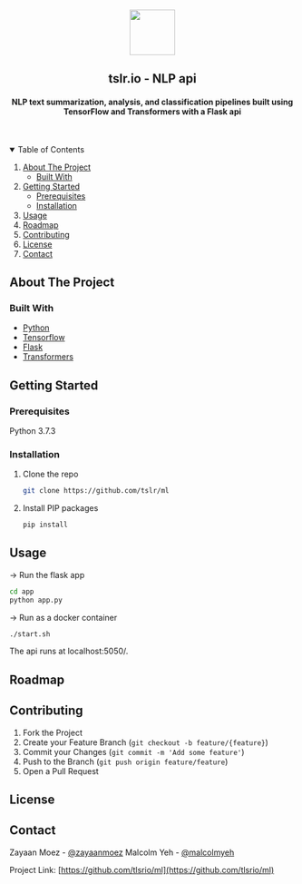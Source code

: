 <br />
<p align="center">
  <a href="https://github.com/tlsrio/ml">
    <img src="https://img.icons8.com/cotton/64/ffffff/morning-news--v2.png" width="80" height="80"/>
  </a>
  
  <h2 align="center">tslr.io - NLP api</h2>
  <h4 align="center">NLP text summarization, analysis, and classification pipelines built using TensorFlow and Transformers with a Flask api</h4>
  <br/>
  <p align="center">
  </p>
</p>



<!-- PROJECT LOGO -->


<!-- TABLE OF CONTENTS -->
<details open="open">
  <summary>Table of Contents</summary>
  <ol>
    <li>
      <a href="#about-the-project">About The Project</a>
      <ul>
        <li><a href="#built-with">Built With</a></li>
      </ul>
    </li>
    <li>
      <a href="#getting-started">Getting Started</a>
      <ul>
        <li><a href="#prerequisites">Prerequisites</a></li>
        <li><a href="#installation">Installation</a></li>
      </ul>
    </li>
    <li><a href="#usage">Usage</a></li>
    <li><a href="#roadmap">Roadmap</a></li>
    <li><a href="#contributing">Contributing</a></li>
    <li><a href="#license">License</a></li>
    <li><a href="#contact">Contact</a></li>
  </ol>
</details>



<!-- ABOUT THE PROJECT -->
## About The Project

<!--[![Product Name Screen Shot][product-screenshot]](https://example.com)-->



### Built With

* [Python](https://www.python.org/downloads/)
* [Tensorflow](https://www.tensorflow.org)
* [Flask](https://flask.palletsprojects.com/en/2.0.x/)
* [Transformers](https://huggingface.co/transformers/index.html)



<!-- GETTING STARTED -->
## Getting Started


### Prerequisites

Python 3.7.3


### Installation

1. Clone the repo
   ```sh
   git clone https://github.com/tslr/ml
   ```
2. Install PIP packages
   ```sh
   pip install
   ```



<!-- USAGE EXAMPLES -->
## Usage

-> Run the flask app
   ```sh
   cd app
   python app.py
   ```

-> Run as a docker container
   ```sh
   ./start.sh
   ```
The api runs at localhost:5050/.



<!-- ROADMAP -->
## Roadmap




<!-- CONTRIBUTING -->
## Contributing

1. Fork the Project
2. Create your Feature Branch (`git checkout -b feature/{feature}`)
3. Commit your Changes (`git commit -m 'Add some feature'`)
4. Push to the Branch (`git push origin feature/feature`)
5. Open a Pull Request



<!-- LICENSE -->
## License



<!-- CONTACT -->
## Contact

Zayaan Moez - [@zayaanmoez](https://github.com/zayaanmoez)
Malcolm Yeh - [@malcolmyeh](https://github.com/malcolmyeh)

Project Link: [https://github.com/tlsrio/ml](https://github.com/tlsrio/ml)
